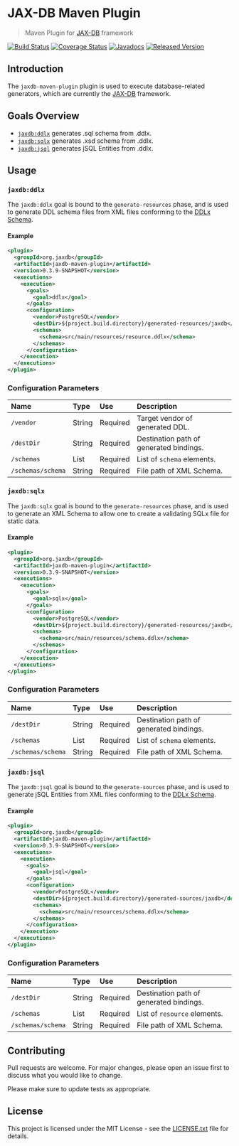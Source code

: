 # JAX-DB Maven Plugin

> Maven Plugin for [JAX-DB][jaxdb] framework

[![Build Status](https://travis-ci.org/jaxdb/jaxdb.png)](https://travis-ci.org/jaxdb/jaxdb)
[![Coverage Status](https://coveralls.io/repos/github/jaxdb/jaxdb/badge.svg)](https://coveralls.io/github/jaxdb/jaxdb)
[![Javadocs](https://www.javadoc.io/badge/org.jaxdb/jaxdb-maven-plugin.svg)](https://www.javadoc.io/doc/org.jaxdb/jaxdb-maven-plugin)
[![Released Version](https://img.shields.io/maven-central/v/org.jaxdb/jaxdb-maven-plugin.svg)](https://mvnrepository.com/artifact/org.jaxdb/jaxdb-maven-plugin)

## Introduction

The `jaxdb-maven-plugin` plugin is used to execute database-related generators, which are currently the [JAX-DB][jaxdb] framework.

## Goals Overview

* [`jaxdb:ddlx`](#jaxdbddlx) generates .sql schema from .ddlx.
* [`jaxdb:sqlx`](#jaxdbsqlx) generates .xsd schema from .ddlx.
* [`jaxdb:jsql`](#jaxdbjsql) generates jSQL Entities from .ddlx.

## Usage

### `jaxdb:ddlx`

The `jaxdb:ddlx` goal is bound to the `generate-resources` phase, and is used to generate DDL schema files from XML files conforming to the [DDLx Schema][ddlx-schema].

#### Example

```xml
<plugin>
  <groupId>org.jaxdb</groupId>
  <artifactId>jaxdb-maven-plugin</artifactId>
  <version>0.3.9-SNAPSHOT</version>
  <executions>
    <execution>
      <goals>
        <goal>ddlx</goal>
      </goals>
      <configuration>
        <vendor>PostgreSQL</vendor>
        <destDir>${project.build.directory}/generated-resources/jaxdb</destDir>
        <schemas>
          <schema>src/main/resources/resource.ddlx</schema>
        </schemas>
      </configuration>
    </execution>
  </executions>
</plugin>
```

### Configuration Parameters

| Name              | Type    | Use      | Description                                                                   |
|:------------------|:--------|:---------|:------------------------------------------------------------------------------|
| `/vendor`         | String  | Required | Target vendor of generated DDL.                                               |
| `/destDir`        | String  | Required | Destination path of generated bindings.                                       |
| `/schemas`        | List    | Required | List of `schema` elements.                                                    |
| `/schemas/schema` | String  | Required | File path of XML Schema.                                                      |

### `jaxdb:sqlx`

The `jaxdb:sqlx` goal is bound to the `generate-resources` phase, and is used to generate an XML Schema to allow one to create a validating SQLx file for static data.

#### Example

```xml
<plugin>
  <groupId>org.jaxdb</groupId>
  <artifactId>jaxdb-maven-plugin</artifactId>
  <version>0.3.9-SNAPSHOT</version>
  <executions>
    <execution>
      <goals>
        <goal>sqlx</goal>
      </goals>
      <configuration>
        <vendor>PostgreSQL</vendor>
        <destDir>${project.build.directory}/generated-resources/jaxdb</destDir>
        <schemas>
          <schema>src/main/resources/schema.ddlx</schema>
        </schemas>
      </configuration>
    </execution>
  </executions>
</plugin>
```

### Configuration Parameters

| Name              | Type    | Use      | Description                                                                   |
|:------------------|:--------|:---------|:------------------------------------------------------------------------------|
| `/destDir`        | String  | Required | Destination path of generated bindings.                                       |
| `/schemas`        | List    | Required | List of `schema` elements.                                                    |
| `/schemas/schema` | String  | Required | File path of XML Schema.                                                      |

### `jaxdb:jsql`

The `jaxdb:jsql` goal is bound to the `generate-sources` phase, and is used to generate jSQL Entities from XML files conforming to the [DDLx Schema][ddlx-schema].

#### Example

```xml
<plugin>
  <groupId>org.jaxdb</groupId>
  <artifactId>jaxdb-maven-plugin</artifactId>
  <version>0.3.9-SNAPSHOT</version>
  <executions>
    <execution>
      <goals>
        <goal>jsql</goal>
      </goals>
      <configuration>
        <vendor>PostgreSQL</vendor>
        <destDir>${project.build.directory}/generated-sources/jaxdb</destDir>
        <schemas>
          <schema>src/main/resources/schema.ddlx</schema>
        </schemas>
      </configuration>
    </execution>
  </executions>
</plugin>
```

### Configuration Parameters

| Name              | Type    | Use      | Description                                                                   |
|:------------------|:--------|:---------|:------------------------------------------------------------------------------|
| `/destDir`        | String  | Required | Destination path of generated bindings.                                       |
| `/schemas`        | List    | Required | List of `resource` elements.                                                  |
| `/schemas/schema` | String  | Required | File path of XML Schema.                                                      |

## Contributing

Pull requests are welcome. For major changes, please open an issue first to discuss what you would like to change.

Please make sure to update tests as appropriate.

## License

This project is licensed under the MIT License - see the [LICENSE.txt](LICENSE.txt) file for details.

[ddlx-schema]: /ddlx/src/main/resources/ddlx.xsd
[mvn-plugin]: https://img.shields.io/badge/mvn-plugin-lightgrey.svg
[jaxdb]: /